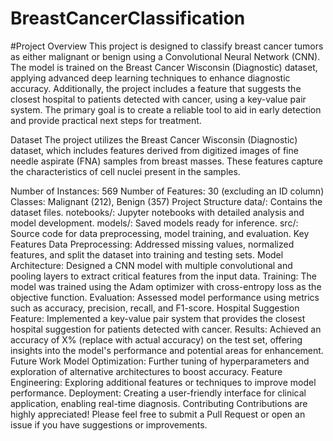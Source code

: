 # BreastCancerClassification

#Project Overview
This project is designed to classify breast cancer tumors as either malignant or benign using a Convolutional Neural Network (CNN). The model is trained on the Breast Cancer Wisconsin (Diagnostic) dataset, applying advanced deep learning techniques to enhance diagnostic accuracy. Additionally, the project includes a feature that suggests the closest hospital to patients detected with cancer, using a key-value pair system. The primary goal is to create a reliable tool to aid in early detection and provide practical next steps for treatment.

Dataset
The project utilizes the Breast Cancer Wisconsin (Diagnostic) dataset, which includes features derived from digitized images of fine needle aspirate (FNA) samples from breast masses. These features capture the characteristics of cell nuclei present in the samples.

Number of Instances: 569
Number of Features: 30 (excluding an ID column)
Classes: Malignant (212), Benign (357)
Project Structure
data/: Contains the dataset files.
notebooks/: Jupyter notebooks with detailed analysis and model development.
models/: Saved models ready for inference.
src/: Source code for data preprocessing, model training, and evaluation.
Key Features
Data Preprocessing: Addressed missing values, normalized features, and split the dataset into training and testing sets.
Model Architecture: Designed a CNN model with multiple convolutional and pooling layers to extract critical features from the input data.
Training: The model was trained using the Adam optimizer with cross-entropy loss as the objective function.
Evaluation: Assessed model performance using metrics such as accuracy, precision, recall, and F1-score.
Hospital Suggestion Feature: Implemented a key-value pair system that provides the closest hospital suggestion for patients detected with cancer.
Results: Achieved an accuracy of X% (replace with actual accuracy) on the test set, offering insights into the model's performance and potential areas for enhancement.
Future Work
Model Optimization: Further tuning of hyperparameters and exploration of alternative architectures to boost accuracy.
Feature Engineering: Exploring additional features or techniques to improve model performance.
Deployment: Creating a user-friendly interface for clinical application, enabling real-time diagnosis.
Contributing
Contributions are highly appreciated! Please feel free to submit a Pull Request or open an issue if you have suggestions or improvements.
